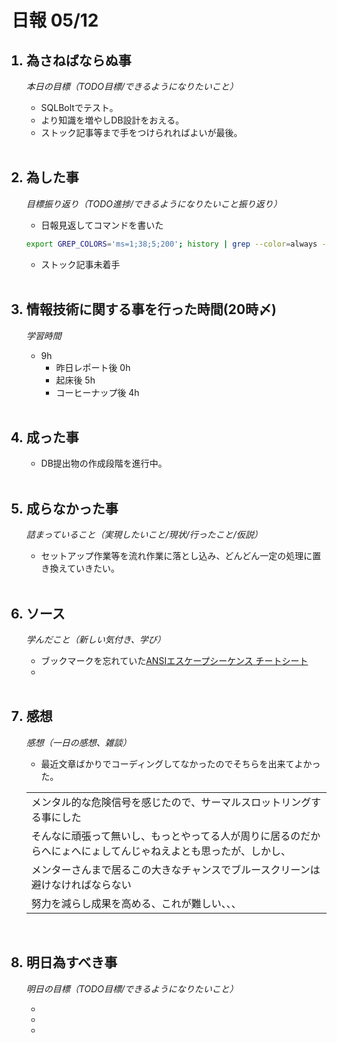 # 日報 05/12


<ol>

## <li>為さねばならぬ事</li>

*本日の目標（TODO目標/できるようになりたいこと）*

  - SQLBoltでテスト。
  - より知識を増やしDB設計をおえる。
  - ストック記事等まで手をつけられればよいが最後。

<br>

## <li>為した事</li>

*目標振り返り（TODO進捗/できるようになりたいこと振り返り）*

  - 日報見返してコマンドを書いた
  ```bash
  export GREP_COLORS='ms=1;38;5;200'; history | grep --color=always -E '^|ssh' | less -R -S
  ```
  - ストック記事未着手

<br>


## <li>情報技術に関する事を行った時間(20時〆)</li>

*学習時間*

  - 9h
    - 昨日レポート後 0h
    - 起床後 5h
    - コーヒーナップ後 4h

<br>


## <li>成った事</li>

  - DB提出物の作成段階を進行中。

<br>


## <li>成らなかった事</li>

*詰まっていること（実現したいこと/現状/行ったこと/仮説）*

  - セットアップ作業等を流れ作業に落とし込み、どんどん一定の処理に置き換えていきたい。

<br>


## <li>ソース</li>

*学んだこと（新しい気付き、学び）*

  - ブックマークを忘れていた[ANSIエスケープシーケンス チートシート](https://qiita.com/PruneMazui/items/8a023347772620025ad6)
  - 

<br>


## <li>感想</li>

*感想（一日の感想、雑談）*

  - 最近文章ばかりでコーディングしてなかったのでそちらを出来てよかった。

  ||
  |-|
  |メンタル的な危険信号を感じたので、サーマルスロットリングする事にした|
  |そんなに頑張って無いし、もっとやってる人が周りに居るのだからへにょへにょしてんじゃねえよとも思ったが、しかし、|
  |メンターさんまで居るこの大きなチャンスでブルースクリーンは避けなければならない|
  |努力を減らし成果を高める、これが難しい、、、|

  <!-- 自分が良くない、と思うことをやっている人に、自分が近いような事をしているのを見て、自分自信が行動指針にそぐわない事をしていたとやっと気がつく事がある。俯瞰して物事を見る力が足りていないと感じる。 -->

<br>


## <li>明日為すべき事</li>

*明日の目標（TODO目標/できるようになりたいこと）*

  - 
  - 
  - 

<!-- end -->

<br>

</ol>


